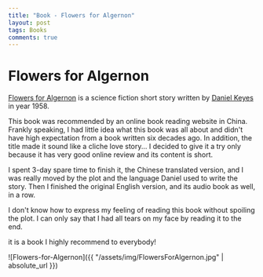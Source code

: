 ```yaml
---
title: "Book - Flowers for Algernon"
layout: post
tags: Books
comments: true
---
```


# Flowers for Algernon

[Flowers for Algernon](https://en.wikipedia.org/wiki/Flowers_for_Algernon) is a science fiction short story written by [Daniel Keyes](https://en.wikipedia.org/wiki/Daniel_Keyes) in year 1958.

This book was recommended by an online book reading website in China. Frankly speaking, I had little idea what this book was all about  and didn't have high expectation from a book written six decades ago. In addition, the title made it sound like a cliche love story... I decided to give it a try only because it has very good online review and its content is short.

I spent 3-day spare time to finish it, the Chinese translated version, and I was really moved by the plot and the language Daniel used to write the story.
Then I finished the original English version, and its audio book as well, in a row.

I don't know how to express my feeling of reading this book without spoiling the plot. I can only say that I had all tears on my face by reading it to the end.

it is a book I highly recommend to everybody!

![Flowers-for-Algernon]({{ "/assets/img/FlowersForAlgernon.jpg" | absolute_url }})
